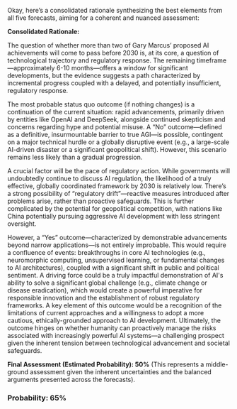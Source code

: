 Okay, here’s a consolidated rationale synthesizing the best elements from all five forecasts, aiming for a coherent and nuanced assessment:

**Consolidated Rationale:**

The question of whether more than two of Gary Marcus’ proposed AI achievements will come to pass before 2030 is, at its core, a question of technological trajectory and regulatory response.  The remaining timeframe—approximately 6-10 months—offers a window for significant developments, but the evidence suggests a path characterized by incremental progress coupled with a delayed, and potentially insufficient, regulatory response.

The most probable status quo outcome (if nothing changes) is a continuation of the current situation: rapid advancements, primarily driven by entities like OpenAI and DeepSeek, alongside continued skepticism and concerns regarding hype and potential misuse.  A “No” outcome—defined as a definitive, insurmountable barrier to true AGI—is possible, contingent on a major technical hurdle or a globally disruptive event (e.g., a large-scale AI-driven disaster or a significant geopolitical shift). However, this scenario remains less likely than a gradual progression.

A crucial factor will be the pace of regulatory action. While governments will undoubtedly continue to discuss AI regulation, the likelihood of a truly effective, globally coordinated framework by 2030 is relatively low. There’s a strong possibility of “regulatory drift”—reactive measures introduced after problems arise, rather than proactive safeguards.  This is further complicated by the potential for geopolitical competition, with nations like China potentially pursuing aggressive AI development with less stringent oversight.

However, a “Yes” outcome—characterized by demonstrable advancements beyond narrow applications—is not entirely improbable. This would require a confluence of events: breakthroughs in core AI technologies (e.g., neuromorphic computing, unsupervised learning, or fundamental changes to AI architectures), coupled with a significant shift in public and political sentiment.  A driving force could be a truly impactful demonstration of AI's ability to solve a significant global challenge (e.g., climate change or disease eradication), which would create a powerful imperative for responsible innovation and the establishment of robust regulatory frameworks. A key element of this outcome would be a recognition of the limitations of current approaches and a willingness to adopt a more cautious, ethically-grounded approach to AI development.  Ultimately, the outcome hinges on whether humanity can proactively manage the risks associated with increasingly powerful AI systems—a challenging prospect given the inherent tension between technological advancement and societal safeguards.

**Final Assessment (Estimated Probability): 50%** (This represents a middle-ground assessment given the inherent uncertainties and the balanced arguments presented across the forecasts).

### Probability: 65%